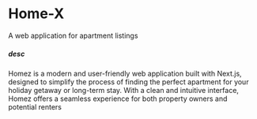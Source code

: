 # Home-X
 A web application for apartment listings
##### desc
Homez is a modern and user-friendly web application built with Next.js, designed to simplify the process of finding the perfect apartment for your holiday getaway or long-term stay. With a clean and intuitive interface, Homez offers a seamless experience for both property owners and potential renters
